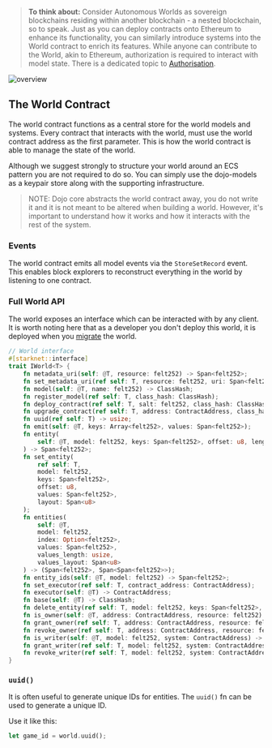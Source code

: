 > **To think about:** Consider Autonomous Worlds as sovereign blockchains residing within another blockchain - a nested blockchain, so to speak. Just as you can deploy contracts onto Ethereum to enhance its functionality, you can similarly introduce systems into the World contract to enrich its features. While anyone can contribute to the World, akin to Ethereum, authorization is required to interact with model state. There is a dedicated topic to [Authorisation](/framework/world/authorization.md).

![overview](/world-map.png)

## The World Contract

The world contract functions as a central store for the world models and systems. Every contract that interacts with the world, must use the world contract address as the first parameter. This is how the world contract is able to manage the state of the world.

Although we suggest strongly to structure your world around an ECS pattern you are not required to do so. You can simply use the dojo-models as a keypair store along with the supporting infrastructure.

> NOTE: Dojo core abstracts the world contract away, you do not write it and it is not meant to be altered when building a world. However, it's important to understand how it works and how it interacts with the rest of the system.

### Events

The world contract emits all model events via the `StoreSetRecord` event. This enables block explorers to reconstruct everything in the world by listening to one contract.

### Full World API

The world exposes an interface which can be interacted with by any client. It is worth noting here that as a developer you don't deploy this world, it is deployed when you [migrate](/toolchain/sozo) the world.

```rust
// World interface
#[starknet::interface]
trait IWorld<T> {
    fn metadata_uri(self: @T, resource: felt252) -> Span<felt252>;
    fn set_metadata_uri(ref self: T, resource: felt252, uri: Span<felt252>);
    fn model(self: @T, name: felt252) -> ClassHash;
    fn register_model(ref self: T, class_hash: ClassHash);
    fn deploy_contract(ref self: T, salt: felt252, class_hash: ClassHash) -> ContractAddress;
    fn upgrade_contract(ref self: T, address: ContractAddress, class_hash: ClassHash) -> ClassHash;
    fn uuid(ref self: T) -> usize;
    fn emit(self: @T, keys: Array<felt252>, values: Span<felt252>);
    fn entity(
        self: @T, model: felt252, keys: Span<felt252>, offset: u8, length: usize, layout: Span<u8>
    ) -> Span<felt252>;
    fn set_entity(
        ref self: T,
        model: felt252,
        keys: Span<felt252>,
        offset: u8,
        values: Span<felt252>,
        layout: Span<u8>
    );
    fn entities(
        self: @T,
        model: felt252,
        index: Option<felt252>,
        values: Span<felt252>,
        values_length: usize,
        values_layout: Span<u8>
    ) -> (Span<felt252>, Span<Span<felt252>>);
    fn entity_ids(self: @T, model: felt252) -> Span<felt252>;
    fn set_executor(ref self: T, contract_address: ContractAddress);
    fn executor(self: @T) -> ContractAddress;
    fn base(self: @T) -> ClassHash;
    fn delete_entity(ref self: T, model: felt252, keys: Span<felt252>, layout: Span<u8>);
    fn is_owner(self: @T, address: ContractAddress, resource: felt252) -> bool;
    fn grant_owner(ref self: T, address: ContractAddress, resource: felt252);
    fn revoke_owner(ref self: T, address: ContractAddress, resource: felt252);
    fn is_writer(self: @T, model: felt252, system: ContractAddress) -> bool;
    fn grant_writer(ref self: T, model: felt252, system: ContractAddress);
    fn revoke_writer(ref self: T, model: felt252, system: ContractAddress);
}
```

### `uuid()`

It is often useful to generate unique IDs for entities. The `uuid()` fn can be used to generate a unique ID.

Use it like this:

```rust
let game_id = world.uuid();
```
